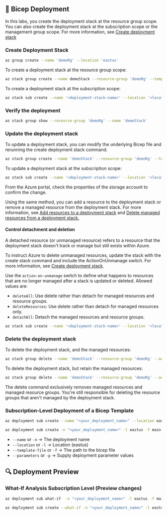 ## 🚀 Bicep Deployment

In this labs, you create the deployment stack at the resource group scope. You can also create the deployment stack at the subscription scope or the management group scope. For more information, see [Create deployment stack](https://learn.microsoft.com/en-us/azure/azure-resource-manager/bicep/deployment-stacks#create-deployment-stacks)

### Create Deployment Stack

```bash
az group create --name 'demoRg' --location 'eastus'
```

To create a deployment stack at the resource group scope:
```bash
az stack group create --name demoStack --resource-group 'demoRg' --template-file './main.bicep' --action-on-unmanage 'detachAll'  --deny-settings-mode 'none'
```

To create a deployment stack at the subscription scope:
```bash
az stack sub create --name '<deployment-stack-name>' --location '<location>' --template-file '<bicep-file-name>' --deployment-resource-group' <resource-group-name>' --action-on-unmanage 'detachAll' --deny-settings-mode 'none'
```

### Verify the deployment

```bash
az stack group show --resource-group 'demoRg' --name 'demoStack'
```

### Update the deployment stack
To update a deployment stack, you can modify the underlying Bicep file and rerunning the create deployment stack command.

```bash
az stack group create --name 'demoStack' --resource-group 'demoRg' --template-file './main.bicep' --action-on-unmanage 'detachAll' --deny-settings-mode 'none'
```

To update a deployment stack at the subscription scope:
```bash
az stack sub create --name '<deployment-stack-name>' --location '<location>' --template-file '<bicep-file-name>' --deployment-resource-group '<resource-group-name>' --action-on-unmanage 'detachAll' --deny-settings-mode 'none'
```

From the Azure portal, check the properties of the storage account to confirm the change.

Using the same method, you can add a resource to the deployment stack or remove a managed resource from the deployment stack. For more information, see [Add resources to a deployment stack](https://learn.microsoft.com/en-us/azure/azure-resource-manager/bicep/deployment-stacks#add-resources-to-deployment-stack) and [Delete managed resources from a deployment stack.](https://learn.microsoft.com/en-us/azure/azure-resource-manager/bicep/deployment-stacks#delete-managed-resources-from-deployment-stack)


#### Control detachment and deletion

A detached resource (or unmanaged resource) refers to a resource that the deployment stack doesn't track or manage but still exists within Azure.

To instruct Azure to delete unmanaged resources, update the stack with the create stack command and include the ActionOnUnmanage switch. For more information, see [Create deployment stack](https://learn.microsoft.com/en-us/azure/azure-resource-manager/bicep/deployment-stacks?tabs=azure-cli#create-deployment-stacks).

Use the `action-on-unmanage` switch to define what happens to resources that are no longer managed after a stack is updated or deleted. Allowed values are:

- `deleteAll`: Use delete rather than detach for managed resources and resource groups.
- `deleteResources`: Use delete rather than detach for managed resources only.
- `detachAll`: Detach the managed resources and resource groups.

```bash
az stack sub create --name '<deployment-stack-name>' --location '<location>' --template-file '<bicep-file-name>' --action-on-unmanage 'deleteAll' --deny-settings-mode 'none'
```

### Delete the deployment stack
To delete the deployment stack, and the managed resources:
```bash
az stack group delete --name 'demoStack' --resource-group 'demoRg' --action-on-unmanage 'deleteAll'
```

To delete the deployment stack, but retain the managed resources:
```bash
az stack group delete --name 'demoStack' --resource-group 'demoRg' --action-on-unmanage 'detachAll'
```
The delete command exclusively removes managed resources and managed resource groups. You're still responsible for deleting the resource groups that aren't managed by the deployment stack.


### Subscription-Level Deployment of a Bicep Template
```bash
az deployment sub create --name "<your_deployment_name>" --location eastus --template-file main.bicep --parameters .bicepparam
```

```bash
az deployment sub create -n "<your_deployment_name>" -l eastus -f main.bicep -p .bicepparam
```
- `--name` or `-n` → The deployment name
- `--location` or `-l` → Location (eastus)
- `--template-file` or `-f` → The path to the bicep file
- `--parameters` or `-p` → Supply deployment parameter values

## 🔍 Deployment Preview

### What-If Analysis Subscription Level (Preview changes)
```bash
az deployment sub what-if  -n "<your_deployment_name>" -l eastus -f main.bicep -p .bicepparam
```

```bash
az deployment sub create --what-if -n "<your_deployment_name>" -l eastus -f main.bicep -p .bicepparam
```
